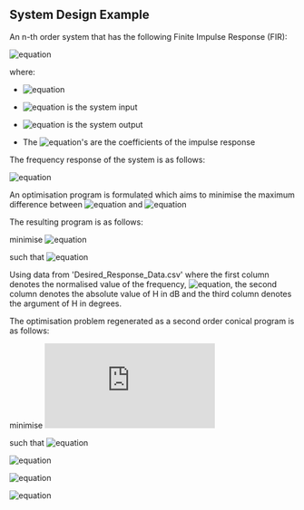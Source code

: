 ## System Design Example

An n-th order system that has the following Finite Impulse Response (FIR):

![equation](http://latex.codecogs.com/gif.latex?\quad&space;y(t)=\sum^{n-1}_{\tau=0}h_{\tau}u(t-\tau))

where:

* ![equation](http://latex.codecogs.com/gif.latex?t\in{\Bbb&space;Z}:)

* ![equation](http://latex.codecogs.com/gif.latex?u:{\Bbb&space;Z}\rightarrow{\Bbb&space;R}) is the system input

* ![equation](http://latex.codecogs.com/gif.latex?y:{\Bbb&space;Z}\rightarrow{\Bbb&space;R}) is the system output 

* The ![equation](http://latex.codecogs.com/gif.latex?h_{\tau})'s are the coefficients of the impulse response

The frequency response of the system is as follows:

![equation](http://latex.codecogs.com/gif.latex?\quad&space;H(\omega)=\sum^{n-1}_{t=0}h_{t}cos(t\omega)+j\sum^{n-1}_{t=0}h_{t}sin(t\omega))  

An optimisation program is formulated which aims to minimise the maximum difference between ![equation](http://latex.codecogs.com/gif.latex?H(\omega)) and 
![equation](http://latex.codecogs.com/gif.latex?H_{des}(\omega))

The resulting program is as follows:

minimise ![equation](http://latex.codecogs.com/gif.latex?&space;max|H(\omega_{k})-H_{des}(\omega_{k})|,&space;k=1,....,101\\)

such that ![equation](http://latex.codecogs.com/gif.latex?\quad&space;H(\omega)=\sum^{n-1}_{t=0}h_{t}cos(t\omega)+j\sum^{n-1}_{t=0}h_{t}sin(t\omega))

Using data from 'Desired_Response_Data.csv' where the first column denotes the normalised value of the frequency, ![equation](http://latex.codecogs.com/gif.latex?\omega), the second column denotes the absolute value of H in dB and the third column denotes the argument of H in degrees.

The optimisation problem regenerated as a second order conical program is as follows:

minimise ![equation](http://latex.codecogs.com/gif.latex?t)

such that ![equation](http://latex.codecogs.com/gif.latex?||A_{k}(h)-b_{k}||\leq&space;t,&space;k=1,....,101\\)

![equation](http://latex.codecogs.com/gif.latex?A_{k}=\begin{bmatrix}1&\cos{\omega_{k}}&...&\cos{(n-1)\omega_{k}}\\\\0&-\sin{\omega_{k}}&...&-\sin{(n-1)\omega_{k}}\end{bmatrix})

![equation](http://latex.codecogs.com/gif.latex?b_{k}=\begin{bmatrix}\mathfrak{Re}%28H_{des}%28\omega_{k}%29%29\\\\&space;\mathfrak{Im}%28H_{des}%28\omega_{k}%29%29\end{bmatrix})

![equation](http://latex.codecogs.com/gif.latex?h_{t}=\begin{bmatrix}h_{0}&space;\\\\...\\\\h_{n-1}\end{bmatrix})


